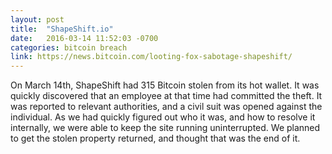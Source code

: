 ```yaml
---
layout: post
title:  "ShapeShift.io"
date:   2016-03-14 11:52:03 -0700
categories: bitcoin breach
link: https://news.bitcoin.com/looting-fox-sabotage-shapeshift/
---
```

On March 14th, ShapeShift had 315 Bitcoin stolen from its hot wallet. It was quickly discovered that an employee at that time had committed the theft. It was reported to relevant authorities, and a civil suit was opened against the individual. As we had quickly figured out who it was, and how to resolve it internally, we were able to keep the site running uninterrupted. We planned to get the stolen property returned, and thought that was the end of it.
